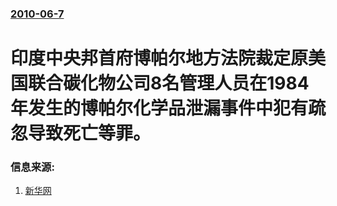 ### [2010-06-7](/news/2010/06/7/index.md)

##### 
#  印度中央邦首府博帕尔地方法院裁定原美国联合碳化物公司8名管理人员在1984年发生的博帕尔化学品泄漏事件中犯有疏忽导致死亡等罪。




### 信息来源:

1. [新华网](http://news.xinhuanet.com/world/2010-06/08/c_12194269.htm)
